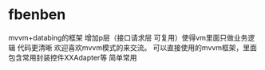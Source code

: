 # fbenben
mvvm+databing的框架 增加p层（接口请求层 可复用）使得vm里面只做业务逻辑 代码更清晰 
欢迎喜欢mvvm模式的来交流。
可以直接使用的mvvm框架，里面包含常用封装控件XXAdapter等 简单常用
